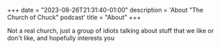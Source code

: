 +++
date = "2023-08-26T21:31:40-01:00"
description = 'About "The Church of Chuck" podcast'
title = "About"
+++

Not a real church, just a group of idiots talking about stuff that we like or don't like, and hopefully interests you
